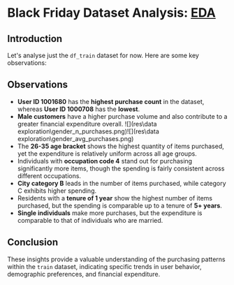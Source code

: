 # Black Friday Dataset Analysis: [EDA](eda.ipynb)

## Introduction
Let's analyse just the `df_train` dataset for now. Here are some key observations:

## Observations

- **User ID 1001680** has the **highest purchase count** in the dataset, whereas **User ID 1000708** has the **lowest**.
- **Male customers** have a higher purchase volume and also contribute to a greater financial expenditure overall.
![](res\data exploration\gender_n_purchases.png)![](res\data exploration\gender_avg_purchases.png)
- The **26-35 age bracket** shows the highest quantity of items purchased, yet the expenditure is relatively uniform across all age groups.
- Individuals with **occupation code 4** stand out for purchasing significantly more items, though the spending is fairly consistent across different occupations.
- **City category B** leads in the number of items purchased, while category C exhibits higher spending.
- Residents with a **tenure of 1 year** show the highest number of items purchased, but the spending is comparable up to a tenure of **5+ years**.
- **Single individuals** make more purchases, but the expenditure is comparable to that of individuals who are married.

## Conclusion
These insights provide a valuable understanding of the purchasing patterns within the `train` dataset, indicating specific trends in user behavior, demographic preferences, and financial expenditure.
